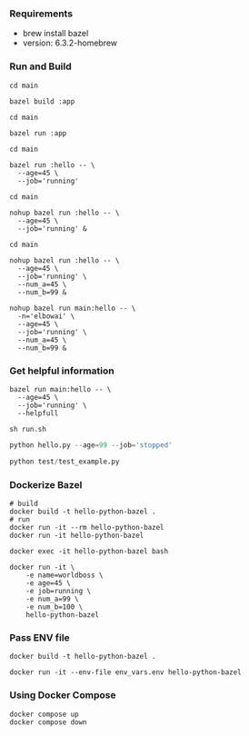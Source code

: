 ### Requirements
  - brew install bazel
  - version: 6.3.2-homebrew

### Run and Build
```shell
cd main

bazel build :app
```
```shell
cd main

bazel run :app
```
```shell
cd main

bazel run :hello -- \
  --age=45 \
  --job='running'
```
```shell
cd main

nohup bazel run :hello -- \
  --age=45 \
  --job='running' &
```
```shell
cd main

nohup bazel run :hello -- \
  --age=45 \
  --job='running' \
  --num_a=45 \
  --num_b=99 &
```

```shell
nohup bazel run main:hello -- \
  -n='elbowai' \
  --age=45 \
  --job='running' \
  --num_a=45 \
  --num_b=99 &
```
### Get helpful information
```shell
bazel run main:hello -- \
  --age=45 \
  --job='running' \
  --helpfull
```
```shell
sh run.sh
```

```python
python hello.py --age=99 --job='stopped'
```
```python
python test/test_example.py
```
### Dockerize Bazel
```shell
# build
docker build -t hello-python-bazel .
# run
docker run -it --rm hello-python-bazel
docker run -it hello-python-bazel

docker exec -it hello-python-bazel bash
```
```shell
docker run -it \
    -e name=worldboss \
    -e age=45 \
    -e job=running \
    -e num_a=99 \
    -e num_b=100 \
    hello-python-bazel
```
### Pass ENV file
```shell
docker build -t hello-python-bazel .

docker run -it --env-file env_vars.env hello-python-bazel
```
### Using Docker Compose
```shell
docker compose up
docker compose down
```